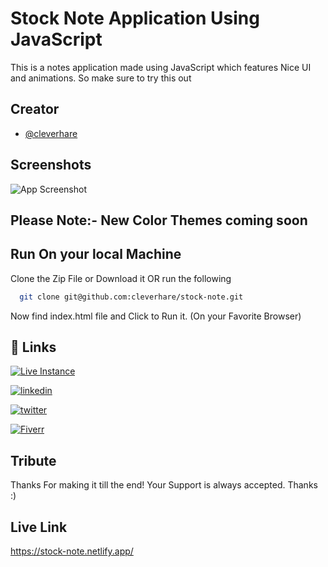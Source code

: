 
# Stock Note Application Using JavaScript
This is a notes application made using JavaScript which features Nice UI and animations. So make sure to try this out

## Creator

- [@cleverhare](https://www.github.com/cleverhare)


## Screenshots

![App Screenshot](https://screenshot-proxy.netlify.app/f_webp,w_336/https://d33wubrfki0l68.cloudfront.net/62d3f4def9d0aa0009475890/screenshot_2022-07-17-11-39-17-0000.png)
## Please Note:- New Color Themes coming soon


## Run On your local Machine

Clone the Zip File or Download it
OR run the following
```bash
  git clone git@github.com:cleverhare/stock-note.git
```
Now find index.html file and Click to Run it.  (On your Favorite Browser)
    
## 🔗 Links
[![Live Instance](https://img.shields.io/badge/Live_Instance-000?style=for-the-badge&logo=ko-fi&logoColor=white)](https://stock-note.netlify.app/)

[![linkedin](https://img.shields.io/badge/linkedin-0A66C2?style=for-the-badge&logo=linkedin&logoColor=white)](https://www.linkedin.com/in/soumyajit-brahma-b665b4231/)

[![twitter](https://img.shields.io/badge/twitter-1DA1F2?style=for-the-badge&logo=twitter&logoColor=white)](https://twitter.com/scaresteeler)

[![Fiverr](https://img.shields.io/badge/Fiverr-3ea088?style=for-the-badge&logo=fiverr&logoColor=white)](https://fiverr.com/cleverhare)
## Tribute

Thanks For making it till the end! Your Support is always accepted. Thanks :)


## Live Link

https://stock-note.netlify.app/

